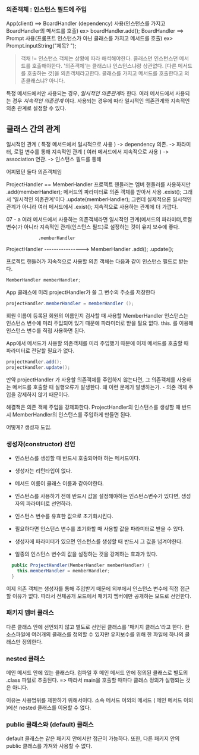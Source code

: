 
### 의존객체 : 인스턴스 필드에 주입

App(client) ==> BoardHandler (dependency)
            사용(인스턴스를 가지고 BoardHandler의 메서드를 호출)
            ex> boardHandler.add();
BoardHandler ==> Prompt
            사용(프롬프트 인스턴스가 아닌 클래스를 가지고 메서드를 호출)
            ex> Prompt.inputString("제목? ");

> 객채 != 인스턴스
객체는 상황에 따라 해석해야한다. 클래스던 인스턴스던 메서드를 호출해야한다.
'의존객체'는 클래스냐 인스턴스냐랑 상관없다. [다른 메서드를 호출하는 것]을 의존객체라고한다. 
클래스를 가지고 메서드를 호출한다고 의존클래스냐? 아니다.

특정 메서드에서만 사용되는 경우, *일시적인 의존관계*라 한다.
여러 메서드에서 사용되는 경우 *지속적인 의존관계* 이다.
사용되는 경우에 따라 일시적인 의존관계와 지속적인 의존 관계로 설정할 수 있다.


## 클래스 간의 관계

일시적인 관계 ( 특정 메서드에서 일시적으로 사용 ) -> dependency 의존.
    -> 파라미터, 로컬 변수를 통해
지속적인 관계 ( 여러 메서드에서 지속적으로 사용 ) -> association 연관.
    -> 인스턴스 필드를 통해

어찌됐던 둘다 의존객체임

ProjectHandler  ==  MemberHandler  프로젝트 핸들러는 멤버 핸들러를 사용하지만 
.add(memberHandler);               메서드의 파라미터로 의존 객체를 받아서 사용
    .exist();                      그래서 '일시적인 의존관계'이다
.update(memberHandler);            그런데 실제적으론 일시적인 관계가 아니라 여러 메서드에서 
    .exist();                      지속적으로 사용하는 관계에 더 가깝다.


07 - a
여러 메서드에서 사용하는 의존객체라면 일시적인 관계(메서드의 파라미터,로컬변수)가 
아니라 지속적인 관계(인스턴스 필드)로 설정하는 것이 유지 보수에 좋다.

                .memberHandler 
ProjectHandler  ---------------->  MemberHandler 
.add();
.update();

프로젝트 핸들러가 지속적으로 사용할 의존 객체는 다음과 같이 인스턴스 필드로 받는다.
```java
MemberHandler memberHandler;
```
App 클래스에 미리 projectHandler가 쓸 그 변수의 주소를 저장한다
```java
projectHandler.memberHandler = memberHandler ();
```
회원 이름이 등록된 회원의 이름인지 검사할 때 사용할 MemberHandler 인스턴스는 
인스턴스 변수에 미리 주입되어 있기 때문에 파라미터로 받을 필요 없다.
this. 를 이용해 인스턴스 변수를 직접 사용하면 된다.

App에서 메서드가 사용할 의존객체를 미리 주입했기 때문에 이제 메서드를 호출할 때 
파라미터로 전달할 필요가 없다.
```java
projectHandler.add();
projectHandler.update();
```

만약 projectHandler 가 사용할 의존객체를 주입하지 않는다면, 
그 의존객체를 사용하는 메서드를 호출할 때 실행오류가 발생한다.
왜 이런 문제가 발생하는가.
    - 의존 객제 주입을 강제하지 않기 때문이다.

해결책은 의존 객체 주입을 강제화한다.
ProjectHandler의 인스턴스를 생성할 때 반드시 MemberHandler의 인스턴스를 주입하게
만들면 된다.

어떻게? 생성자 도입.

### 생성자(constructor) 선언
- 인스턴스를 생성할 때 반드시 호출되어야 하는 메서드이다.
- 생성자는 리턴타입이 없다.
- 메서드 이름이 클래스 이름과 같아야한다.
- 인스턴스를 사용하기 전에 반드시 값을 설정해야하는 인스턴스변수가 있다면, 
생성자의 파라미터로 선언하라.
- 인스턴스 변수를 유효한 값으로 초기화시킨다.
- 필요하다면 인스턴스 변수를 초기화할 때 사용할 값을 파라미터로 받을 수 있다.

- 생성자에 파라미터가 있으면 인스턴스를 생성할 때 반드시 그 값을 넘겨야한다.
- 일종의 인스턴스 변수의 값을 설정하는 것을 강제하는 효과가 있다.


```java
  public ProjectHandler(MemberHandler memberHandler) {
    this.memberHandler = memberHandler;
  }
```

이제 의존 객체는 생성자를 통해 주입받기 때문에
외부에서 인스턴스 변수에 직접 접근할 이유가 없다. 따라서 전체공개 모드에서 패키지 멤버에만 공개하는 모드로 선언한다.


### 패키지 멤버 클래스
다른 클래스 안에 선언되지 않고 별도로 선언된 클래스를 '패키지 클래스'라고 한다.
한 소스파일에 여러개의 클래스를 정의할 수 있지만 유지보수를 위해 한 파일에
하나의 클래스만 정의한다.

### nested 클래스
메인 메서드 안에 있는 클래스다.
컴파일 후 메인 메서드 안에 정의된 클래스로 별도의 .class 파일로 추출된다.
    => 따라서 main을 호출할 때마다 클래스 정의가 실행되는 것은 아니다.

이유는 사용범위를 제한하기 위해서이다.
소속 메서드 이외의 메서드 ( 메인 메서드 이외 )에선 nested 클래스를 이용할 수 없다.

### public 클래스와 (default) 클래스
default 클래스는 같은 패키지 안에서만 접근이 가능하다.
또한, 다른 패키지 안의 public 클래스를 가져와 사용할 수 없다.





